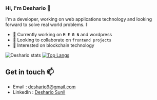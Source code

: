 ### Hi, I'm Deshario 👋
I'm a developer, working on web applications technology and looking forward to solve real world problems. I 

- 🔭 Currently working on  **```M E R N```** and wordpress
- 👯 Looking to collaborate on ```frontend projects```
- 🤔 Interested on blockchain technology

![Deshario stats](https://github-readme-stats.vercel.app/api?username=deshario&show_icons=true&theme=merko&include_all_commits=true&hide_rank=false&custom_title=Deshario%20Git%20Stats) [![Top Langs](https://github-readme-stats.vercel.app/api/top-langs/?username=deshario&layout=compact&theme=cobalt)](https://github.com/deshario)

## Get in touch 📫 
  - Email : <a href="mailto:deshario9@gmail.com">deshario9@gmail.com</a>
  - LinkedIn : <a href="https://www.linkedin.com/in/deshario/">Deshario Sunil</a>

<!--
**deshario/deshario** is a ✨ _special_ ✨ repository because its `README.md` (this file) appears on your GitHub profile.

Here are some ideas to get you started:

- 🔭 I’m currently working on ...
- 🌱 I’m currently learning ...
- 👯 I’m looking to collaborate on ...
- 🤔 I’m looking for help with ...
- 💬 Ask me about ...
- 📫 How to reach me: ...
- 😄 Pronouns: ...
- ⚡ Fun fact: ...
-->
